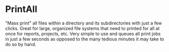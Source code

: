 # PrintAll

"Mass print" all files within a directory and its subdirectories with just a few clicks. Great for large, organized file systems that need to printed for all at once for reports, projects, etc. Very simple to use and queues all print jobs in just a few seconds as opposed to the many tedious minutes it may take to do so by hand.
